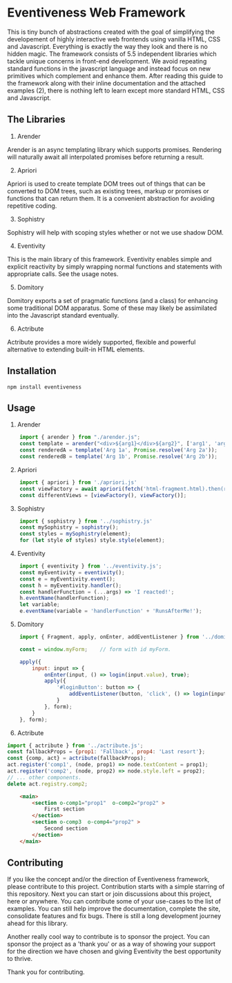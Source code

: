 # Eventiveness Web Framework

This is tiny bunch of abstractions created with the goal of simplifying the developement of highly interactive web frontends using vanilla HTML, CSS and Javascript. Everything is exactly the way they look and there is no hidden magic. The framework consists of 5.5 independent libraries which tackle unique concerns in front-end development. We avoid repeating standard functions in the javascript language and instead focus on new primitives which complement and enhance them. After reading this guide to the framework along with their inline documentation and the attached examples (2), there is nothing left to learn except more standard HTML, CSS and Javascript.

## The Libraries

1. Arender

Arender is an async templating library which supports promises. Rendering will naturally await all interpolated promises 
before returning a result.

2. Apriori

Apriori is used to create template DOM trees out of things that can be converted to DOM trees, such as existing trees, 
markup or promises or functions that can return them. It is a convenient abstraction for avoiding repetitive coding.

3. Sophistry

Sophistry will help with scoping styles whether or not we use shadow DOM.

4. Eventivity

This is the main library of this framework. Eventivity enables simple and explicit reactivity by simply wrapping 
normal functions and statements with appropriate calls. See the usage notes.

5. Domitory

Domitory exports a set of pragmatic functions (and a class) for enhancing some traditional DOM apparatus. Some of these 
may likely be assimilated into the Javascript standard eventually.

6. Actribute

Actribute provides a more widely supported, flexible and powerful alternative to extending built-in HTML elements.

## Installation

```npm install eventiveness```

## Usage

1. Arender

```js
    import { arender } from "./arender.js";
    const template = arender("<div>${arg1}</div>${arg2}", ['arg1', 'arg2']);
    const renderedA = template('Arg 1a', Promise.resolve('Arg 2a'));
    const renderedB = template('Arg 1b', Promise.resolve('Arg 2b'));
```

2. Apriori

```js
    import { apriori } from './apriori.js'
    const viewFactory = await apriori(fetch('html-fragment.html).then(r => r.text()));
    const differentViews = [viewFactory(), viewFactory()];
```

3. Sophistry

```js
    import { sophistry } from '../sophistry.js'
    const mySophistry = sophistry();
    const styles = mySophistry(element);
    for (let style of styles) style.style(element);
```

4. Eventivity

```js
    import { eventivity } from '../eventivity.js';
    const myEventivity = eventivity();
    const e = myEventivity.event();
    const h = myEventivity.handler();
    const handlerFunction = (...args) => 'I reacted!';
    h.eventName(handlerFunction);
    let variable;
    e.eventName(variable = 'handlerFunction' + 'RunsAfterMe!');
```

5. Domitory

```js
    import { Fragment, apply, onEnter, addEventListener } from '../domitory.js';

    const = window.myForm;    // form with id myForm.

    apply({
        input: input => { 
            onEnter(input, () => login(input.value), true);
            apply({ 
                '#loginButton': button => { 
                    addEventListener(button, 'click', () => login(input.value));
                }
            }, form);
        }
    }, form);

```

6. Actribute

```js
import { actribute } from '../actribute.js';
const fallbackProps = {prop1: 'Fallback', prop4: 'Last resort'};
const {comp, act} = actribute(fallbackProps);
act.register('comp1', (node, prop1) => node.textContent = prop1);
act.register('comp2', (node, prop2) => node.style.left = prop2);
// ... other components.
delete act.registry.comp2;
```

```html
    <main>
        <section o-comp1="prop1"  o-comp2="prop2" >
            First section
        </section>
        <section o-comp3  o-comp4="prop2" >
            Second section
        </section>
    </main>
```


## Contributing

If you like the concept and/or the direction of Eventiveness framework, please contribute to this project. Contribution starts with a simple starring of this repository. Next you can start or join discussions about this project, here or anywhere. You can contribute some of your use-cases to the list of examples. You can still help improve the documentation, complete the site,  
consolidate features and fix bugs. There is still a long development journey ahead for this library.

Another really cool way to contribute is to sponsor the project. You can sponsor the project as a 'thank you' or as a way of showing your support for the direction we have chosen and giving Eventivity the best opportunity to thrive. 

Thank you for contributing.

